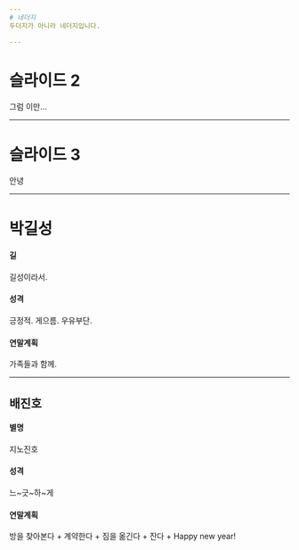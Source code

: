 ```yaml
---
# 네더지
두더지가 아니라 네더지입니다.

---
```

# 슬라이드 2
그럼 이만...

---
# 슬라이드 3
안녕

---
# 박길성
#### 길
길성이라서.
#### 성격
긍정적. 게으름. 우유부단.
#### 연말계획
가족들과 함께.


---
## 배진호  
#### 별명
지노진호  
#### 성격
느~긋~하~게
#### 연말계획
방을 찾아본다 + 계약한다 + 짐을 옮긴다 + 잔다 + Happy new year!
